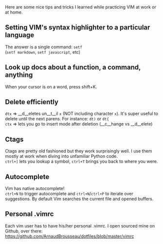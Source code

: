 Here are some nice tips and tricks I learned while practicing VIM at work or at
home.

## Setting VIM's syntax highlighter to a particular language
The answer is a single command: `setf`  
(`setf markdown`, `setf javascript`, etc)

## Look up docs about a function, a command, anything
When your cursor is on a word, press shift+K.

## Delete efficiently
`dtx` => __d__eletes un__t__il `x` (NOT including character `x`). It's super useful to delete until the next parens. For instance: `dt)` or `dt{`  
`ctx` => lets you go to insert mode after deletion (__c__hange vs __d__elete)

## Ctags
Ctags are pretty old fashioned but they work surprisingly well. I use them
mostly at work when diving into unfamiliar Python code.  
`ctrl+]` lets you lookup a symbol, `ctrl+T` brings you back to where you were.

## Autocomplete
Vim has native autocomplete!  
`ctrl+N` to trigger autocomplete and `ctrl+N`/`ctrl+P` to iterate over
suggestions. By default Vim searches the current file and opened buffers.

## Personal .vimrc
Each vim user has to have his/her personal .vimrc. I open sourced mine on
Github, over there: https://github.com/ArnaudBrousseau/dotfiles/blob/master/vimrc
